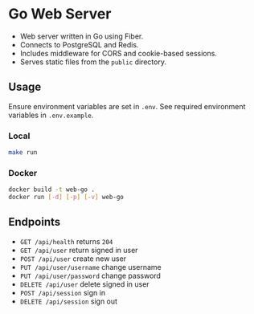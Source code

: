 # Go Web Server

-   Web server written in Go using Fiber.
-   Connects to PostgreSQL and Redis.
-   Includes middleware for CORS and cookie-based sessions.
-   Serves static files from the `public` directory.

## Usage

Ensure environment variables are set in `.env`.
See required environment variables in `.env.example`.

### Local

```bash
make run
```

### Docker

```bash
docker build -t web-go .
docker run [-d] [-p] [-v] web-go
```

## Endpoints

-   `GET /api/health` returns `204`
-   `GET /api/user` return signed in user
-   `POST /api/user` create new user
-   `PUT /api/user/username` change username
-   `PUT /api/user/password` change password
-   `DELETE /api/user` delete signed in user
-   `POST /api/session` sign in
-   `DELETE /api/session` sign out
